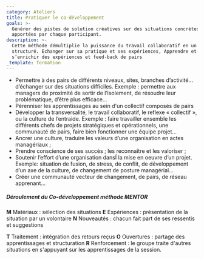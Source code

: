 ```yaml
---
category: Ateliers
title: Pratiquer le co-développement
goals: >-
  Générer des pistes de solution créatives sur des situations concrètes
  apportées par chaque participant.
description: >-
  Cette méthode démultiplie la puissance du travail collaboratif en un processus
  structuré. Echanger sur sa pratique et ses expériences, Apprendre et
  s’enrichir des expériences et feed-back de pairs
_template: formation
---
```



* Permettre à des pairs de différents niveaux, sites, branches d’activité…
  d’échanger sur des situations difficiles. Exemple : permettre aux
  managers de proximité de sortir de l’isolement, de résoudre leur
  problématique, d’être plus efficace…
* Pérenniser les apprentissages au sein d'un collectif composés de pairs
* Développer la transversalité, le travail collaboratif, le reflexe « collectif », ou la culture de l’entraide. Exemple : faire travailler ensemble les différents chefs de projets stratégiques et opérationnels, une communauté de pairs, faire bien fonctionner une équipe projet…
* Ancrer une culture, traduire les valeurs d’une organisation en actes managériaux ;
* Prendre conscience de ses succès ; les reconnaître et les valoriser ;
* Soutenir l’effort d’une organisation dansÍ la mise en oeuvre d’un projet. Exemple: situation de fusion, de stress, de conflit, de développement d’un axe de la culture, de changement de posture managérial…
* Créer une communauté vecteur de changement, de pairs, de réseau
  apprenant…

##### Déroulement du Co-développement méthode MENTOR

**M** Matériaux : sélection des situations
**E** Expériences : présentation de la situation par un volontaire
**N** Nouveautés : chacun fait part de ses ressentis et suggestions 

**T** Traitement : intégration des retours reçus
**O** Ouvertures : partage des apprentissages et structuration
**R** Renforcement : le groupe traite d'autres situations en s'appuyant sur les apprentissages de la session.
